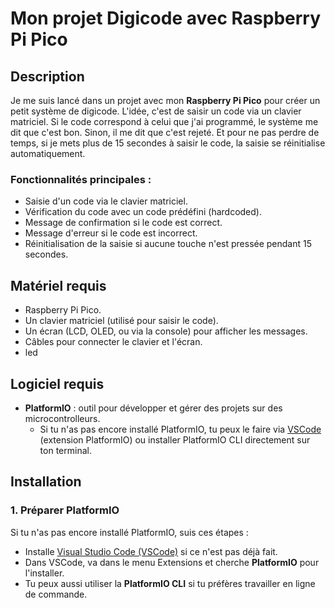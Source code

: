 # Mon projet Digicode avec Raspberry Pi Pico

## Description

Je me suis lancé dans un projet avec mon **Raspberry Pi Pico** pour créer un petit système de digicode. L'idée, c'est de saisir un code via un clavier matriciel. Si le code correspond à celui que j'ai programmé, le système me dit que c'est bon. Sinon, il me dit que c'est rejeté. Et pour ne pas perdre de temps, si je mets plus de 15 secondes à saisir le code, la saisie se réinitialise automatiquement.

### Fonctionnalités principales :
- Saisie d'un code via le clavier matriciel.
- Vérification du code avec un code prédéfini (hardcoded).
- Message de confirmation si le code est correct.
- Message d'erreur si le code est incorrect.
- Réinitialisation de la saisie si aucune touche n'est pressée pendant 15 secondes.

## Matériel requis

- Raspberry Pi Pico.
- Un clavier matriciel (utilisé pour saisir le code).
- Un écran (LCD, OLED, ou via la console) pour afficher les messages.
- Câbles pour connecter le clavier et l'écran.
- led 

## Logiciel requis

- **PlatformIO** : outil pour développer et gérer des projets sur des microcontrolleurs.
  - Si tu n'as pas encore installé PlatformIO, tu peux le faire via [VSCode](https://code.visualstudio.com/) (extension PlatformIO) ou installer PlatformIO CLI directement sur ton terminal.

## Installation

### 1. Préparer PlatformIO

Si tu n'as pas encore installé PlatformIO, suis ces étapes :

- Installe [Visual Studio Code (VSCode)](https://code.visualstudio.com/) si ce n'est pas déjà fait.
- Dans VSCode, va dans le menu Extensions et cherche **PlatformIO** pour l'installer.
- Tu peux aussi utiliser la **PlatformIO CLI** si tu préfères travailler en ligne de commande.


